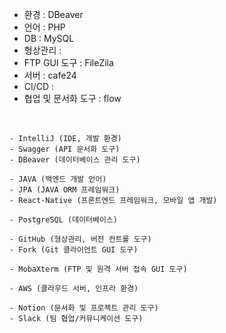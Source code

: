 - 환경 : DBeaver
- 언어 : PHP
- DB : MySQL
- 형상관리 : 
- FTP GUI 도구 : FileZila
- 서버 : cafe24
- CI/CD :
- 협업 및 문서화 도구 : flow

<br>

```
- IntelliJ (IDE, 개발 환경)
- Swagger (API 문서화 도구)
- DBeaver (데이터베이스 관리 도구)

- JAVA (백엔드 개발 언어)
- JPA (JAVA ORM 프레임워크)
- React-Native (프론트엔드 프레임워크, 모바일 앱 개발)

- PostgreSQL (데이터베이스)

- GitHub (형상관리, 버전 컨트롤 도구)
- Fork (Git 클라이언트 GUI 도구)

- MobaXterm (FTP 및 원격 서버 접속 GUI 도구)

- AWS (클라우드 서버, 인프라 환경)

- Notion (문서화 및 프로젝트 관리 도구)
- Slack (팀 협업/커뮤니케이션 도구)
```
